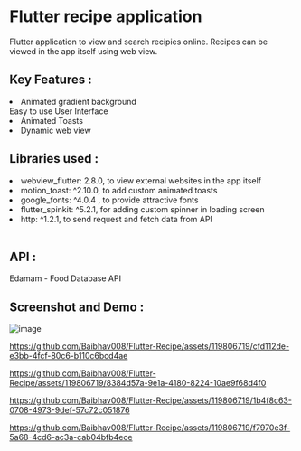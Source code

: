 # Flutter recipe application

Flutter application to view and search recipies online. Recipes can be viewed in the app itself using web view.

<h2>Key Features :</h2>
<li>Animated gradient background</li>
<l1>Easy to use User Interface</l1>
<li>Animated Toasts</li>
<li>Dynamic web view</li>

<h2>Libraries used :</h2>
<li>webview_flutter: 2.8.0, to view external websites in the app itself</li>
<li>motion_toast: ^2.10.0, to add custom animated toasts</li>
<li>google_fonts: ^4.0.4 , to provide attractive fonts </li>
<li>flutter_spinkit: ^5.2.1, for adding custom spinner in loading screen</li>
<li>http: ^1.2.1, to send request and fetch data from API</li>

</br>
  

<h2>API : </h2>
Edamam - Food Database API

<h2>Screenshot and Demo :</h2>

![image](https://github.com/Baibhav008/Flutter-Recipe/assets/119806719/f42a96ed-2858-4002-ba46-cf3d24c9a694)


https://github.com/Baibhav008/Flutter-Recipe/assets/119806719/cfd112de-e3bb-4fcf-80c6-b110c6bcd4ae


https://github.com/Baibhav008/Flutter-Recipe/assets/119806719/8384d57a-9e1a-4180-8224-10ae9f68d4f0



https://github.com/Baibhav008/Flutter-Recipe/assets/119806719/1b4f8c63-0708-4973-9def-57c72c051876



https://github.com/Baibhav008/Flutter-Recipe/assets/119806719/f7970e3f-5a68-4cd6-ac3a-cab04bfb4ece


